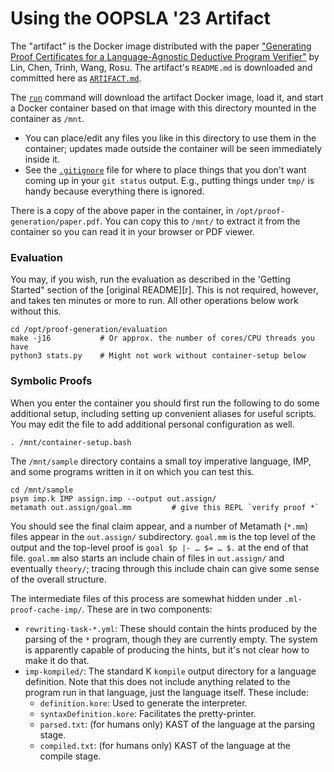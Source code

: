 Using the OOPSLA '23 Artifact
=============================

The "artifact" is the Docker image distributed with the paper
["Generating Proof Certificates for a Language-Agnostic Deductive
Program Verifier"][paper] by Lin, Chen, Trinh, Wang, Rosu. The artifact's
`README.md` is downloaded and committed here as [`ARTIFACT.md`][ar].

The [`run`] command will download the artifact Docker image, load it,
and start a Docker container based on that image with this directory
mounted in the container as `/mnt`.
- You can place/edit any files you like in this directory to use them
  in the container; updates made outside the container will be seen
  immediately inside it.
- See the [`.gitignore`](.gitignore) file for where to place things
  that you don't want coming up in your `git status` output. E.g.,
  putting things under `tmp/` is handy because everything there is
  ignored.

There is a copy of the above paper in the container, in
`/opt/proof-generation/paper.pdf`. You can copy this to `/mnt/` to
extract it from the container so you can read it in your browser or
PDF viewer.

### Evaluation

You may, if you wish, run the evaluation as described in the 'Getting
Started" section of the [original README][r]. This is not required,
however, and takes ten minutes or more to run. All other operations below
work without this.

    cd /opt/proof-generation/evaluation
    make -j16           # Or approx. the number of cores/CPU threads you have
    python3 stats.py    # Might not work without container-setup below

### Symbolic Proofs

When you enter the container you should first run the following to do
some additional setup, including setting up convenient aliases for
useful scripts. You may edit the file to add additional personal
configuration as well.

    . /mnt/container-setup.bash

The `/mnt/sample` directory contains a small toy imperative language, IMP,
and some programs written in it on which you can test this.

    cd /mnt/sample
    psym imp.k IMP assign.imp --output out.assign/
    metamath out.assign/goal.mm         # give this REPL `verify proof *`

You should see the final claim appear, and a number of Metamath (`*.mm`)
files appear in the `out.assign/` subdirectory. `goal.mm` is the top level
of the output and the top-level proof is `goal $p |- … $= … $.` at the end
of that file. `goal.mm` also starts an include chain of files in
`out.assign/` and eventually `theory/`; tracing through this include chain
can give some sense of the overall structure.

The intermediate files of this process are somewhat hidden under
`.ml-proof-cache-imp/`. These are in two components:
- `rewriting-task-*.yml`: These should contain the hints produced by the
  parsing of the `*` program, though they are currently empty. The system
  is apparently capable of producing the hints, but it's not clear how to
  make it do that.
- `imp-kompiled/`: The standard K `kompile` output directory for a language
  definition. Note that this does not include anything related to the
  program run in that language, just the language itself. These include:
  - `definition.kore`: Used to generate the interpreter.
  - `syntaxDefinition.kore`: Facilitates the pretty-printer.
  - `parsed.txt`: (for humans only) KAST of the language at the parsing stage.
  - `compiled.txt`: (for humans only) KAST of the language at the compile stage.



<!-------------------------------------------------------------------->
[ar]: ./ARTIFACT.md
[`run`]: ./run
[paper]: https://zenodo.org/records/7503088
